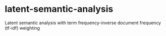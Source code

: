 # latent-semantic-analysis
Latent semantic analysis with term frequency-inverse document frequency (tf-idf) weighting

